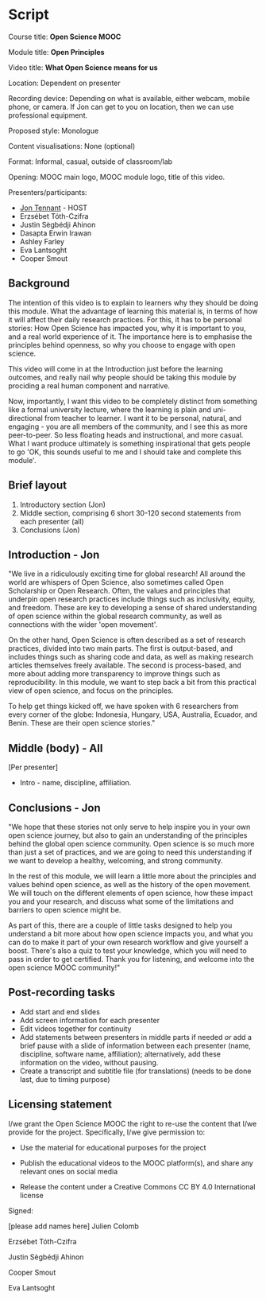 Script
===============

Course title: **Open Science MOOC**

Module title: **Open Principles**

Video title: **What Open Science means for us**

Location: Dependent on presenter

Recording device: Depending on what is available, either webcam, mobile phone, or camera. If Jon can get to you on location, then we can use professional equipment.

Proposed style: Monologue

Content visualisations: None (optional)

Format: Informal, casual, outside of classroom/lab

Opening: MOOC main logo, MOOC module logo, title of this video.

Presenters/participants:

* [Jon Tennant](https://twitter.com/protohedgehog) - HOST
* Erzsébet Tóth-Czifra
* Justin Sègbédji Ahinon
* Dasapta Erwin Irawan
* Ashley Farley
* Eva Lantsoght
* Cooper Smout


## Background
The intention of this video is to explain to learners why they should be doing this module. What the advantage of learning this material is, in terms of how it will affect their daily research practices. For this, it has to be personal stories: How Open Science has impacted you, why it is important to you, and a real world experience of it. The importance here is to emphasise the principles behind openness, so why you choose to engage with open science.

This video will come in at the Introduction just before the learning outcomes, and really nail why people should be taking this module by prociding a real human component and narrative.

Now, importantly, I want this video to be completely distinct from something like a formal university lecture, where the learning is plain and uni-directional from teacher to learner. I want it to be personal, natural, and engaging - you are all members of the community, and I see this as more peer-to-peer. So less floating heads and instructional, and more casual. What I want produce ultimately is something inspirational that gets people to go 'OK, this sounds useful to me and I should take and complete this module'.

## Brief layout

1. Introductory section (Jon)
2. Middle section, comprising 6 short 30-120 second statements from each presenter (all)
3. Conclusions (Jon)


Introduction - Jon
------------
"We live in a ridiculously exciting time for global research! All around the world are whispers of Open Science, also sometimes called Open Scholarship or Open Research. Often, the values and principles that underpin open research practices include things such as inclusivity, equity, and freedom. These are key to developing a sense of shared understanding of open science within the global research community, as well as connections with the wider 'open movement'.

On the other hand, Open Science is often described as a set of research practices, divided into two main parts. The first is output-based, and includes things such as sharing code and data, as well as making research articles themselves freely available. The second is process-based, and more about adding more transparency to improve things such as reproducibility. In this module, we want to step back a bit from this practical view of open science, and focus on the principles. 

To help get things kicked off, we have spoken with 6 researchers from every corner of the globe: Indonesia, Hungary, USA, Australia, Ecuador, and Benin. These are their open science stories."


Middle (body) - All
-------------

[Per presenter]

* Intro - name, discipline, affiliation.


Conclusions - Jon
-----------

"We hope that these stories not only serve to help inspire you in your own open science journey, but also to gain an understanding of the principles behind the global open science community. Open science is so much more than just a set of practices, and we are going to need this understanding if we want to develop a healthy, welcoming, and strong community.


In the rest of this module, we will learn a little more about the principles and values behind open science, as well as the history of the open movement. We will touch on the different elements of open science, how these impact you and your research, and discuss what some of the limitations and barriers to open science might be.

As part of this, there are a couple of little tasks designed to help you understand a bit more about how open science impacts you, and what you can do to make it part of your own research workflow and give yourself a boost. There's also a quiz to test your knowledge, which you will need to pass in order to get certified. Thank you for listening, and welcome into the open science MOOC community!"


## Post-recording tasks

* Add start and end slides
* Add screen information for each presenter
* Edit videos together for continuity
* Add statements between presenters in middle parts if needed *or* add a brief pause with a slide of information between each presenter (name, discipline, software name, affiliation); alternatively, add these information on the video, without pausing.
* Create a transcript and subtitle file (for translations) (needs to be done last, due to timing purpose)

## Licensing statement

I/we grant the Open Science MOOC the right to re-use the content that
I/we provide for the project. Specifically, I/we give permission to:

-   Use the material for educational purposes for the project

-   Publish the educational videos to the MOOC platform(s), and share any
    relevant ones on social media

-   Release the content under a Creative Commons CC BY 4.0
    International license
    
Signed:

[please add names here]
Julien Colomb

Erzsébet Tóth-Czifra

Justin Sègbédji Ahinon

Cooper Smout

Eva Lantsoght
